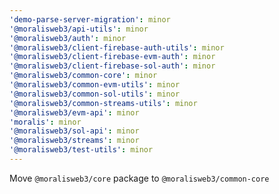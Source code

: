```yaml
---
'demo-parse-server-migration': minor
'@moralisweb3/api-utils': minor
'@moralisweb3/auth': minor
'@moralisweb3/client-firebase-auth-utils': minor
'@moralisweb3/client-firebase-evm-auth': minor
'@moralisweb3/client-firebase-sol-auth': minor
'@moralisweb3/common-core': minor
'@moralisweb3/common-evm-utils': minor
'@moralisweb3/common-sol-utils': minor
'@moralisweb3/common-streams-utils': minor
'@moralisweb3/evm-api': minor
'moralis': minor
'@moralisweb3/sol-api': minor
'@moralisweb3/streams': minor
'@moralisweb3/test-utils': minor
---
```


Move `@moralisweb3/core` package to `@moralisweb3/common-core`
